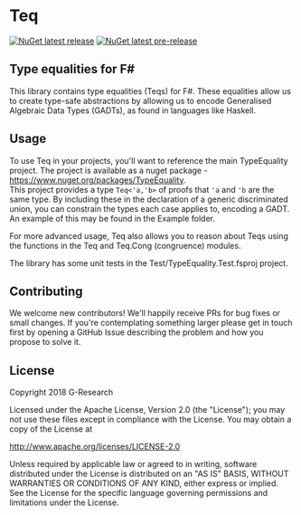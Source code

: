 # Teq

[![NuGet latest release](https://img.shields.io/nuget/v/TypeEquality.svg)](https://www.nuget.org/packages/TypeEquality)
[![NuGet latest pre-release](https://img.shields.io/nuget/vpre/TypeEquality.svg)](https://www.nuget.org/packages/TypeEquality)

## Type equalities for F#

This library contains type equalities (Teqs) for F#.  These equalities
allow us to create type-safe abstractions by allowing us to encode
Generalised Algebraic Data Types (GADTs), as found in languages like
Haskell.

## Usage

To use Teq in your projects, you'll want to reference the main TypeEquality
project.  The project is available as a nuget package - https://www.nuget.org/packages/TypeEquality.  
This project provides a type `Teq<'a,'b>` of proofs that `'a`
and `'b` are the same type. By including these in the declaration of a
generic discriminated union, you can constrain the types each case
applies to, encoding a GADT.
An example of this may be found in the Example folder.

For more advanced usage, Teq also allows you to reason about Teqs
using the functions in the Teq and Teq.Cong (congruence) modules.

The library has some unit tests in the Test/TypeEquality.Test.fsproj project.

## Contributing

We welcome new contributors! We'll happily receive PRs for bug fixes
or small changes. If you're contemplating something larger please get
in touch first by opening a GitHub Issue describing the problem and
how you propose to solve it.

## License

Copyright 2018 G-Research

Licensed under the Apache License, Version 2.0 (the "License"); you may not use these files except in compliance with the License.
You may obtain a copy of the License at

   http://www.apache.org/licenses/LICENSE-2.0

Unless required by applicable law or agreed to in writing, software
distributed under the License is distributed on an "AS IS" BASIS,
WITHOUT WARRANTIES OR CONDITIONS OF ANY KIND, either express or implied.
See the License for the specific language governing permissions and
limitations under the License.
